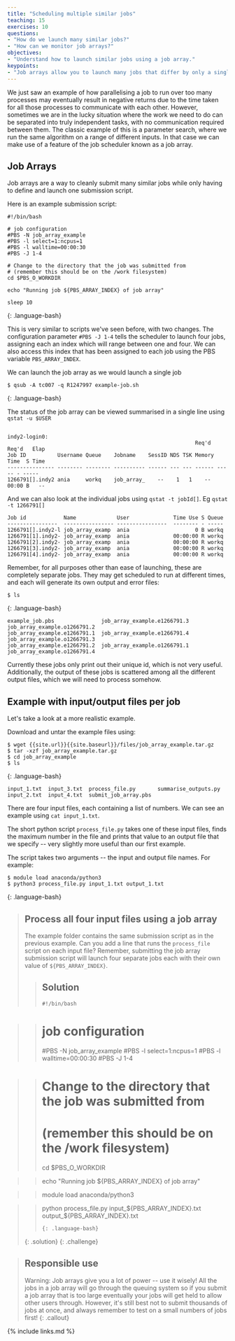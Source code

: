 ```yaml
---
title: "Scheduling multiple similar jobs"
teaching: 15
exercises: 10
questions:
- "How do we launch many similar jobs?"
- "How can we monitor job arrays?" 
objectives:
- "Understand how to launch similar jobs using a job array."
keypoints:
- "Job arrays allow you to launch many jobs that differ by only a single parameter, using just one submission script."
---
```


We just saw an example of how parallelising a job to run over too many processes may eventually result in negative returns due to the time taken for all those processes to communicate with each other. However, sometimes we are in the lucky situation where the work we need to do can be separated into truly independent tasks, with no communication required between them. The classic example of this is a parameter search, where we run the same algorithm on a range of different inputs. In that case we can make use of a feature of the job scheduler known as a job array.

## Job Arrays

Job arrays are a way to cleanly submit many similar jobs while only having to define and launch one submission script. 

Here is an example submission script: 

```
#!/bin/bash

# job configuration
#PBS -N job_array_example
#PBS -l select=1:ncpus=1
#PBS -l walltime=00:00:30
#PBS -J 1-4

# Change to the directory that the job was submitted from
# (remember this should be on the /work filesystem)
cd $PBS_O_WORKDIR

echo "Running job ${PBS_ARRAY_INDEX} of job array"

sleep 10

```
{: .language-bash}

This is very similar to scripts we've seen before, with two changes. The configuration parameter ```#PBS -J 1-4``` tells the scheduler to launch four jobs, assigning each an index which will range between one and four. We can also access this index that has been assigned to each job using the PBS variable ```PBS_ARRAY_INDEX```. 

We can launch the job array as we would launch a single job

```
$ qsub -A tc007 -q R1247997 example-job.sh
```
{: .language-bash}


The status of the job array can be viewed summarised in a single line using ```qstat -u $USER```

```{.output}

indy2-login0: 
                                                            Req'd  Req'd   Elap
Job ID          Username Queue    Jobname    SessID NDS TSK Memory Time  S Time
--------------- -------- -------- ---------- ------ --- --- ------ ----- - -----
1266791[].indy2 ania     workq    job_array_    --    1   1    --  00:00 B   -- 
```

And we can also look at the individual jobs using ```qstat -t jobId[]```. Eg ```qstat -t 1266791[]```

```{.output}
Job id            Name             User              Time Use S Queue
----------------  ---------------- ----------------  -------- - -----
1266791[].indy2-l job_array_examp  ania                     0 B workq           
1266791[1].indy2- job_array_examp  ania              00:00:00 R workq           
1266791[2].indy2- job_array_examp  ania              00:00:00 R workq           
1266791[3].indy2- job_array_examp  ania              00:00:00 R workq           
1266791[4].indy2- job_array_examp  ania              00:00:00 R workq 
```

Remember, for all purposes other than ease of launching, these are completely separate jobs. They may get scheduled to run at different times, and each will generate its own output and error files:

```
$ ls
```
{: .language-bash}

```{.output}
example_job.pbs               job_array_example.e1266791.3  job_array_example.o1266791.2
job_array_example.e1266791.1  job_array_example.e1266791.4  job_array_example.o1266791.3
job_array_example.e1266791.2  job_array_example.o1266791.1  job_array_example.o1266791.4
```
Currently these jobs only print out their unique id, which is not very useful. Additionally, the output of these jobs is scattered among all the different output files, which we will need to process somehow. 

## Example with input/output files per job

Let's take a look at a more realistic example. 

Download and untar the example files using:

```
$ wget {{site.url}}{{site.baseurl}}/files/job_array_example.tar.gz
$ tar -xzf job_array_example.tar.gz
$ cd job_array_example
$ ls
```
{: .language-bash}

```{.output}
input_1.txt  input_3.txt  process_file.py       summarise_outputs.py
input_2.txt  input_4.txt  submit_job_array.pbs
```

There are four input files, each containing a list of numbers. We can see an example using `cat input_1.txt`.

The short python script `process_file.py` takes one of these input files, finds the maximum number in the file and prints that value to an output file that we specify -- very slightly more useful than our first example. 

The script takes two arguments -- the input and output file names. For example:

```
$ module load anaconda/python3
$ python3 process_file.py input_1.txt output_1.txt
```
{: .language-bash}

> ## Process all four input files using a job array
> The example folder contains the same submission script as in the previous example. Can you add a line that 
> runs the `process_file` script on each input file? Remember, submitting the job array submission script will
> launch four separate jobs each with their own value of `${PBS_ARRAY_INDEX}`.
> > ## Solution
> > ```
> > #!/bin/bash

> > # job configuration
> > #PBS -N job_array_example
> > #PBS -l select=1:ncpus=1
> > #PBS -l walltime=00:00:30
> > #PBS -J 1-4

> > # Change to the directory that the job was submitted from
> > # (remember this should be on the /work filesystem)
> > cd $PBS_O_WORKDIR

> > echo "Running job ${PBS_ARRAY_INDEX} of job array"

> > module load anaconda/python3

> > python process_file.py input_${PBS_ARRAY_INDEX}.txt output_${PBS_ARRAY_INDEX}.txt
> >```
> >{: .language-bash}
> {: .solution}
{: .challenge}


> ## Responsible use
> Warning: Job arrays give you a lot of power -- use it wisely! All the jobs in a job array will go 
> through the queuing system so if you submit a job array that is too large eventually your jobs will 
> get held to allow other users through. However, it's still best not to submit thousands of jobs at once, 
> and always remember to test on a small numbers of jobs first!
{: .callout}

{% include links.md %}
